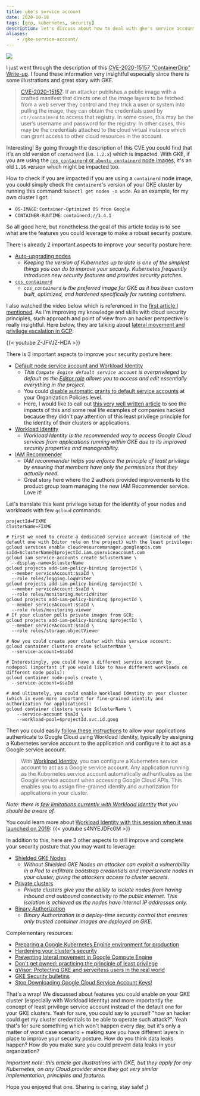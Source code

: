 ```yaml
---
title: gke's service account
date: 2020-10-18
tags: [gcp, kubernetes, security]
description: let's discuss about how to deal with gke's service account and few tips to improve your security posture, especially with fine-grained identity and authorization for applications with workload identity
aliases:
    - /gke-service-account/
---
```

[![](https://storage.googleapis.com/gweb-cloudblog-publish/images/GCP_Security_kLUG9v5.max-2200x2200.jpg)](https://storage.googleapis.com/gweb-cloudblog-publish/images/GCP_Security_kLUG9v5.max-2200x2200.jpg)

I just went through the description of this [CVE-2020-15157 "ContainerDrip" Write-up](https://darkbit.io/blog/cve-2020-15157-containerdrip). I found these information very insightful especially since there is some illustrations and great story with GKE.

> [CVE-2020-15157](https://nvd.nist.gov/vuln/detail/CVE-2020-15157): If an attacker publishes a public image with a crafted manifest that directs one of the image layers to be fetched from a web server they control and they trick a user or system into pulling the image, they can obtain the credentials used by `ctr/containerd` to access that registry. In some cases, this may be the user’s username and password for the registry. In other cases, this may be the credentials attached to the cloud virtual instance which can grant access to other cloud resources in the account.

Interesting! By going through the description of this CVE you could find that it's an old version of `containerd` (i.e. `1.2.x`) which is impacted. With GKE, if you are using the [`cos_containerd` or `ubuntu_containerd` node images](https://cloud.google.com/kubernetes-engine/docs/concepts/using-containerd), it's an old `1.16` version which might be impacted too.

How to check if you are impacted if you are using a `containerd` node image, you could simply check the `containerd`'s version of your GKE cluster by running this command: `kubectl get nodes -o wide`. As an example, for my own cluster I got:
- `OS-IMAGE`: `Container-Optimized OS from Google`
- `CONTAINER-RUNTIME`: `containerd://1.4.1`

So all good here, but nonetheless the goal of this article today is to see what are the features you could leverage to make a robust security posture.

There is already 2 important aspects to improve your security posture here:
- [Auto-upgrading nodes](https://cloud.google.com/kubernetes-engine/docs/how-to/node-auto-upgrades)
    - _Keeping the version of Kubernetes up to date is one of the simplest things you can do to improve your security. Kubernetes frequently introduces new security features and provides security patches._
- [`cos_containerd`](https://cloud.google.com/container-optimized-os/docs/concepts/security)
    - _`cos_containerd` is the preferred image for GKE as it has been custom built, optimized, and hardened specifically for running containers._

I also watched the video below which is referenced in the [first article I mentioned](https://darkbit.io/blog/cve-2020-15157-containerdrip). As I'm improving my knowledge and skills with cloud security principles, such approach and point of view from an hacker perspective is really insightful. Here below, they are talking about [lateral movement and privilege escalation in GCP](https://youtu.be/Z-JFVJZ-HDA):

{{< youtube Z-JFVJZ-HDA >}}

There is 3 important aspects to improve your security posture here:
- [Default node service account and Workload Identity](https://cloud.google.com/kubernetes-engine/docs/how-to/hardening-your-cluster#use_least_privilege_sa)
    - _This `Compute Engine default service account` is overprivileged by default as the [Editor role](https://cloud.google.com/iam/docs/understanding-roles#primitive_role_definitions) allows you to access and edit essentially everything in the project._
    - You could [disable automatic grants to default service accounts](https://cloud.google.com/resource-manager/docs/organization-policy/restricting-service-accounts#disable_service_account_default_grants) at your Organization Policies level.
    - Here, I would like to call out [this very well written article](https://code.kiwi.com/towards-secure-by-default-google-cloud-platform-service-accounts-244ad9fc772) to see the impacts of this and some real life examples of companies hacked because they didn't pay attention of this least privilege principle for the identity of their clusters or applications.
- [Workload Identity](https://cloud.google.com/kubernetes-engine/docs/how-to/workload-identity)
    - _Workload Identity is the recommended way to access Google Cloud services from applications running within GKE due to its improved security properties and manageability._
- [IAM Recommender](https://cloud.google.com/iam/docs/recommender-overview)
    - _IAM recommender helps you enforce the principle of least privilege by ensuring that members have only the permissions that they actually need._
    - Great story here where the 2 authors provided improvements to the product group team managing the new IAM Recommender service. Love it!

Let's translate this least privilege setup for the identity of your nodes and workloads with few `gcloud` commands:
```
projectId=FIXME
clusterName=FIXME

# First we need to create a dedicated service account (instead of the default one with Editor role on the project) with the least privilege:
gcloud services enable cloudresourcemanager.googleapis.com
saId=$clusterName@$projectId.iam.gserviceaccount.com
gcloud iam service-accounts create $clusterName \
  --display-name=$clusterName
gcloud projects add-iam-policy-binding $projectId \
  --member serviceAccount:$saId \
  --role roles/logging.logWriter
gcloud projects add-iam-policy-binding $projectId \
  --member serviceAccount:$saId \
  --role roles/monitoring.metricWriter
gcloud projects add-iam-policy-binding $projectId \
  --member serviceAccount:$saId \
  --role roles/monitoring.viewer
# If your cluster pulls private images from GCR:
gcloud projects add-iam-policy-binding $projectId \
  --member serviceAccount:$saId \
  --role roles/storage.objectViewer

# Now you could create your cluster with this service account:
gcloud container clusters create $clusterName \
  --service-account=$saId

# Interestingly, you could have a different service account by nodepool (important if you would like to have different workloads on different node pools):
gcloud container node-pools create \
  --service-account=$saId

# And ultimately, you could enable Workload Identity on your cluster (which is even more important for fine-grained identity and authorization for applications):
gcloud container clusters create $clusterName \
    --service-account $saId \
    --workload-pool=$projectId.svc.id.goog
```

Then you could easily [follow these instructions](https://cloud.google.com/kubernetes-engine/docs/how-to/workload-identity#authenticating_to) to allow your applications authenticate to Google Cloud using Workload Identity, typically by assigning a Kubernetes service account to the application and configure it to act as a Google service account.

> With [Workload Identity](https://cloud.google.com/kubernetes-engine/docs/how-to/workload-identity), you can configure a Kubernetes service account to act as a Google service account. Any application running as the Kubernetes service account automatically authenticates as the Google service account when accessing Google Cloud APIs. This enables you to assign fine-grained identity and authorization for applications in your cluster.

_Note: there is [few limitations currently with Workload Identity](https://cloud.google.com/kubernetes-engine/docs/how-to/workload-identity#limitations) that you should be aware of._

You could learn more about [Workload Identity with this session when it was launched on 2019](https://cloud.google.com/blog/products/containers-kubernetes/introducing-workload-identity-better-authentication-for-your-gke-applications):
{{< youtube s4NYEJDFc0M >}}

In addition to this, here are 3 other aspects to still improve and complete your security posture that you may want to leverage:
- [Shielded GKE Nodes](https://cloud.google.com/kubernetes-engine/docs/how-to/shielded-gke-nodes)
    - _Without Shielded GKE Nodes an attacker can exploit a vulnerability in a Pod to exfiltrate bootstrap credentials and impersonate nodes in your cluster, giving the attackers access to cluster secrets._
- [Private clusters](https://cloud.google.com/kubernetes-engine/docs/concepts/private-cluster-concept)
    - _Private clusters give you the ability to isolate nodes from having inbound and outbound connectivity to the public internet. This isolation is achieved as the nodes have internal IP addresses only._
- [Binary Authorization](https://cloud.google.com/binary-authorization)
    - _Binary Authorization is a deploy-time security control that ensures only trusted container images are deployed on GKE._

Complementary resources:
- [Preparing a Google Kubernetes Engine environment for production](https://cloud.google.com/solutions/prep-kubernetes-engine-for-prod)
- [Hardening your cluster's security](https://cloud.google.com/kubernetes-engine/docs/how-to/hardening-your-cluster)
- [Preventing lateral movement in Google Compute Engine](https://cloud.google.com/blog/products/identity-security/preventing-lateral-movement-in-google-compute-engine)
- [Don't get pwned: practicing the principle of least privilege](https://cloud.google.com/blog/products/identity-security/dont-get-pwned-practicing-the-principle-of-least-privilege)
- [gVisor: Protecting GKE and serverless users in the real world](https://cloud.google.com/blog/products/containers-kubernetes/how-gvisor-protects-google-cloud-services-from-cve-2020-14386)
- [GKE Security bulletins](https://cloud.google.com/kubernetes-engine/docs/security-bulletins)
- [Stop Downloading Google Cloud Service Account Keys!](https://medium.com/@jryancanty/stop-downloading-google-cloud-service-account-keys-1811d44a97d9)

That's a wrap! We discussed about features you could enable on your GKE cluster (especially with Workload Identity) and more importantly the concept of least privilege service account instead of the default one for your GKE clusters. Yeah for sure, you could say to yourself "how an hacker could get my cluster credentials to be able to operate such attack?". Yeah that's for sure something which won't happen every day, but it's only a matter of worst case scenario + making sure you have different layers in place to improve your security posture. How do you think data leaks happen? How do you make sure you could prevent data leaks in your organization?

_Important note: this article got illustrations with GKE, but they apply for any Kubernetes, on any Cloud provider since they got very similar implementation, principles and features._

Hope you enjoyed that one. Sharing is caring, stay safe! ;)